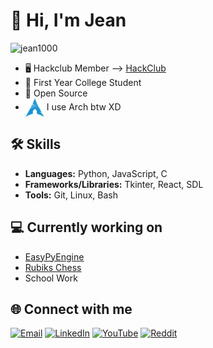 # 👋 Hi, I'm Jean 

<img src="https://komarev.com/ghpvc/?username=jean1000levrai&label=Profile%20views&color=0e75b6&style=flat" alt="jean1000" />

 - 🖥 Hackclub Member --> [HackClub](http://neighborhood.hackclub.com/)
 - 💼 First Year College Student
 - 💜 Open Source
 - [<img src="https://raw.githubusercontent.com/Jean1000levrai/Jean1000levrai/main/assets/arch.svg" height="30em" align="center" alt="Arch Linux Logo" title="Arch Linux Logo"/>](https://archlinux.org/)
I use Arch btw XD

## 🛠️ Skills

- **Languages:** Python, JavaScript, C
- **Frameworks/Libraries:** Tkinter, React, SDL
- **Tools:** Git, Linux, Bash

## 💻 Currently working on

- [EasyPyEngine](https://github.com/Jean1000levrai/EasyPyEngine)
- [Rubiks Chess](https://github.com/Jean1000levrai/Rubiks-Chess)
- School Work

  
## 🌐 Connect with me

[![Email](https://img.shields.io/badge/Email-%23EA4335?style=for-the-badge&logo=gmail&logoColor=white)](mailto:jean2salomon@icloud.com)
[![LinkedIn](https://img.shields.io/badge/LinkedIn-%230077B5?style=for-the-badge&logo=linkedin&logoColor=white)](https://www.linkedin.com/in/jean-salomon-295b42389/)
[![YouTube](https://img.shields.io/badge/YouTube-%23FF0000?style=for-the-badge&logo=youtube&logoColor=white)](https://www.youtube.com/@jean1000levrai)
[![Reddit](https://img.shields.io/badge/Reddit-%23FF4500?style=for-the-badge&logo=reddit&logoColor=white)](https://www.reddit.com/user/Imaginary-Expert-614/)

